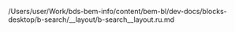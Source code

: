 /Users/user/Work/bds-bem-info/content/bem-bl/dev-docs/blocks-desktop/b-search/__layout/b-search__layout.ru.md